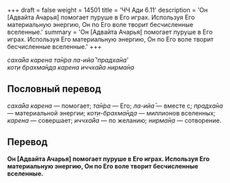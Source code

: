 +++
draft = false
weight = 14501
title = 'ЧЧ Ади 6.11'
description = 'Он [Адвайта Ачарья] помогает пуруше в Его играх. Используя Его материальную энергию, Он по Его воле творит бесчисленные вселенные.'
summary = 'Он [Адвайта Ачарья] помогает пуруше в Его играх. Используя Его материальную энергию, Он по Его воле творит бесчисленные вселенные.'
+++

_саха̄йа карена та̄н̇ра ла-ийа̄ ‘прадха̄на’  
кот̣и брахма̄н̣д̣а карена иччха̄йа нирма̄н̣а_

## Пословный перевод

_саха̄йа_ _карена_ — помогает; _та̄н̇ра_ — Его; _ла_\-_ийа̄_ — вместе с; _прадха̄на_ — материальной энергии; _кот̣и_\-_брахма̄н̣д̣а_ — миллионов вселенных; _карена_ — совершает; _иччха̄йа_ — по желанию; _нирма̄н̣а_ — сотворение.

## Перевод

**Он \[Адвайта Ачарья\] помогает пуруше в Его играх. Используя Его материальную энергию, Он по Его воле творит бесчисленные вселенные.**
